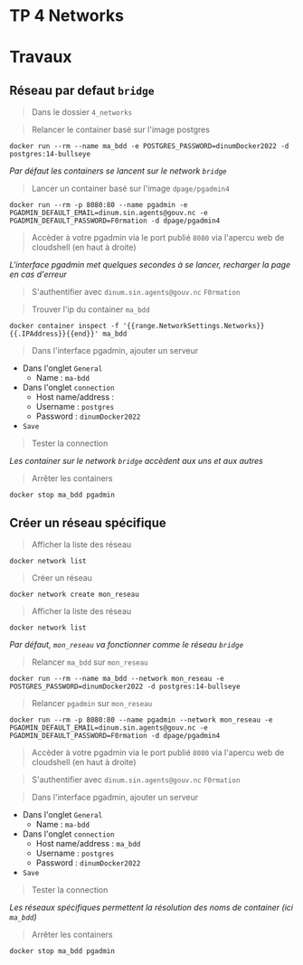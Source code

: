 # TP 4 Networks

# Travaux

## Réseau par defaut `bridge`
> Dans le dossier `4_networks`

> Relancer le container basé sur l'image postgres
```
docker run --rm --name ma_bdd -e POSTGRES_PASSWORD=dinumDocker2022 -d postgres:14-bullseye
```

*Par défaut les containers se lancent sur le network `bridge`*

> Lancer un container basé sur l'image `dpage/pgadmin4`
```
docker run --rm -p 8080:80 --name pgadmin -e PGADMIN_DEFAULT_EMAIL=dinum.sin.agents@gouv.nc -e PGADMIN_DEFAULT_PASSWORD=F0rmation -d dpage/pgadmin4
```

> Accèder à votre pgadmin via le port publié `8080`
via l'apercu web de cloudshell (en haut à droite)

*L'interface pgadmin met quelques secondes à se lancer, recharger la page en cas d'erreur*

> S'authentifier avec `dinum.sin.agents@gouv.nc` `F0rmation`

> Trouver l'ip du container `ma_bdd`
```
docker container inspect -f '{{range.NetworkSettings.Networks}}{{.IPAddress}}{{end}}' ma_bdd
```

> Dans l'interface pgadmin, ajouter un serveur
* Dans l'onglet `General`
  * Name : `ma-bdd`
* Dans l'onglet `connection`
  * Host name/address : <IP du container ma_bdd>
  * Username : `postgres`
  * Password : `dinumDocker2022`
* `Save`

> Tester la connection

*Les container sur le network `bridge` accèdent aux uns et aux autres*

> Arrêter les containers
```
docker stop ma_bdd pgadmin
```

## Créer un réseau spécifique
> Afficher la liste des réseau
```
docker network list
```

> Créer un réseau
```
docker network create mon_reseau
```

> Afficher la liste des réseau
```
docker network list
```

*Par défaut, `mon_reseau` va fonctionner comme le réseau `bridge`*

> Relancer `ma_bdd` sur `mon_reseau`
```
docker run --rm --name ma_bdd --network mon_reseau -e POSTGRES_PASSWORD=dinumDocker2022 -d postgres:14-bullseye
```

> Relancer `pgadmin` sur `mon_reseau`
```
docker run --rm -p 8080:80 --name pgadmin --network mon_reseau -e PGADMIN_DEFAULT_EMAIL=dinum.sin.agents@gouv.nc -e PGADMIN_DEFAULT_PASSWORD=F0rmation -d dpage/pgadmin4
```

> Accèder à votre pgadmin via le port publié `8080`
via l'apercu web de cloudshell (en haut à droite)

> S'authentifier avec `dinum.sin.agents@gouv.nc` `F0rmation`

> Dans l'interface pgadmin, ajouter un serveur
* Dans l'onglet `General`
  * Name : `ma-bdd`
* Dans l'onglet `connection`
  * Host name/address : `ma_bdd`
  * Username : `postgres`
  * Password : `dinumDocker2022`
* `Save`

> Tester la connection

*Les réseaux spécifiques permettent la résolution des noms de container (ici `ma_bdd`)*

> Arrêter les containers
```
docker stop ma_bdd pgadmin
```
